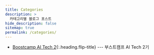 ```yaml
---
title: Categories
description: >
  카테고리별 블로그 포스트
hide_description: false
sitemap: true
permalink: /categories/
---
```


<!-- ## Example

* [Example]{:.heading.flip-title} --- 샘플

[Example]: /blog/example/ -->

* [Boostcamp AI Tech 2]{:.heading.flip-title} --- 부스트캠프 AI Tech 2기

[Boostcamp AI Tech 2]: /boostcampaitech2/

<!-- 
## Boostcamp AI Tech 2기

* [Python Basics for AI]{:.heading.flip-title} --- AI를 위한 파이썬 기초
* [AI Math]{:.heading.flip-title} --- AI를 위한 수학

[Python Basics for AI]: /blog/pythonbasicsforai/
[AI Math]: /blog/aimath/ -->